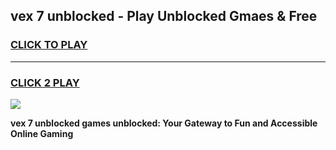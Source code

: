 
## vex 7 unblocked - Play Unblocked Gmaes & Free
<h3>
<a href="https://news.freeplayer.one?title=vex_7_unblocked&ref=16F">CLICK TO PLAY</a></h3>
<hr>

<h3>
<a href="https://news.freeplayer.one?title=vex_7_unblocked&ref=16F">CLICK 2 PLAY</a>
  
</h3>

<a href="https://news.freeplayer.one?title=vex_7_unblocked&ref=16F/"><img src="https://clearcache.store/games.png"></a>


**vex 7 unblocked games unblocked: Your Gateway to Fun and Accessible Online Gaming**
